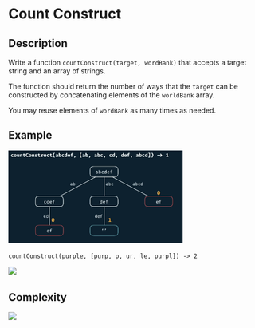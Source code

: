 # Count Construct

<h2>Description</h2>

Write a function ```countConstruct(target, wordBank)``` that accepts a target string and an array of strings.

The function should return the number of ways that the ```target``` can be constructed by concatenating elements of the ```worldBank``` array.

You may reuse elements of ```wordBank``` as many times as needed.

<h2>Example</h2>

<img width=350px src="ex1.png">

```countConstruct(purple, [purp, p, ur, le, purpl]) -> 2```

<img width=350px src="ex2.png">

<h2>Complexity</h2>

<img width=350px src="ex3.png">